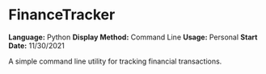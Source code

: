 # FinanceTracker

**Language:** Python
**Display Method:** Command Line
**Usage:** Personal
**Start Date:** 11/30/2021

A simple command line utility for tracking financial transactions.
